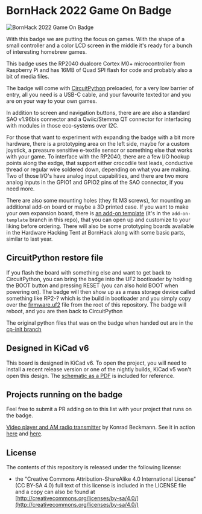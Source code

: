 # BornHack 2022 Game On Badge

![BornHack 2022 Game On Badge](https://github.com/bornhack/badge2022/raw/hardware/IMAGES/badge-front.jpg "BornHack 2022 Game On Badge")

With this badge we are putting the focus on games. With the shape of a small controller and a color LCD screen in the middle it's ready for a bunch of interesting homebrew games.

This badge uses the RP2040 dualcore Cortex M0+ microcontroller from Raspberry Pi and has 16MB of Quad SPI flash for code and probably also a bit of media files.

The badge will come with [CircuitPython](https://circuitpython.org/) preloaded, for a very low barrier of entry, all you need is a USB-C cable, and your favourite texteditor and you are on your way to your own games.

In addition to screen and navigation buttons, there are are also a standard SAO v1.96bis connector and a Qwiic/Stemma QT connector for interfacing with modules in those eco-systems over I2C.

For those that want to experiment with expanding the badge with a bit more hardware, there is a prototyping area on the left side, maybe for a custom joystick, a preasure sensitive e-textile sensor or something else that works with your game. To interface with the RP2040, there are a few I/O hookup points along the exdge, that support either crocodile test leads, conductive thread or regular wire soldered down, depending on what you are making. Two of those I/O's have analog input capabilities, and there are two more analog inputs in the GPIO1 and GPIO2 pins of the SAO connector, if you need more.

There are also some mounting holes (they fit M3 screws), for mounting an additional add-on board or maybe a 3D printed case. If you want to make your own expansion board, there is [an add-on template](https://github.com/bornhack/badge2022/tree/add-on-template) (it's in the `add-on-template` branch in this repo), that you can open up and customize to your liking before ordering. There will also be some prototyping boards available in the Hardware Hacking Tent at BornHack along with some basic parts, similar to last year.

## CircuitPython restore file

If you flash the board with something else and want to get back to CircuitPython, you can bring the badge into the UF2 bootloader by holding the BOOT button and pressing RESET (you can also hold BOOT when powering on). The badge will then show up as a mass storage device called something like RP2-? which is the build in bootloader and you simply copy over the [firmware.uf2](https://github.com/bornhack/badge2022/raw/hardware/firmware.uf2) file from the root of this repository. The badge will reboot, and you are then back to CircuitPython

The original python files that was on the badge when handed out are in the [cp-init branch](https://github.com/bornhack/badge2022/tree/cp-init)

## Designed in KiCad v6

This board is designed in KiCad v6. To open the project, you will need to install a recent release version or one of the nightly builds, KiCad v5 won't open this design. The [schematic as a PDF](https://github.com/bornhack/badge2022/raw/hardware/schematic.pdf) is included for reference.

## Projects running on the badge

Feel free to submit a PR adding on to this list with your project that runs on the badge.

[Video player and AM radio transmitter](https://github.com/kbeckmann/bornhack-badge2022-audiovideo) by Konrad Beckmann. See it in action [here](https://twitter.com/kbeckmann/status/1556251282742075393) and [here](https://twitter.com/kbeckmann/status/1555895391463346176).


## License

The contents of this repository is released under the following license:

* the "Creative Commons Attribution-ShareAlike 4.0 International License"
  (CC BY-SA 4.0) full text of this license is included in the LICENSE file
  and a copy can also be found at
  [http://creativecommons.org/licenses/by-sa/4.0/](http://creativecommons.org/licenses/by-sa/4.0/)
